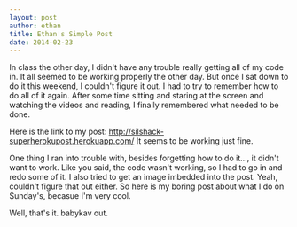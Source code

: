 ```yaml
---
layout: post
author: ethan
title: Ethan's Simple Post
date: 2014-02-23
---
```


In class the other day, I didn't have any trouble really getting all of my code in. It all seemed to be working properly the other day. But once I sat down to do it this weekend, I couldn't figure it out. I had to try to remember how to do all of it again. After some time sitting and staring at the screen and watching the videos and reading, I finally remembered what needed to be done. 

Here is the link to my post: http://silshack-superherokupost.herokuapp.com/ 
It seems to be working just fine. 

One thing I ran into trouble with, besides forgetting how to do it..., it didn't want to work. Like you said, the code wasn't working, so I had to go in and redo some of it. I also tried to get an image imbedded into the post. Yeah, couldn't figure that out either. So here is my boring post about what I do on Sunday's, becasue I'm very cool. 

Well, that's it. 
babykav out. 
